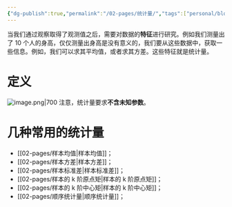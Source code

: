 ```yaml
---
{"dg-publish":true,"permalink":"/02-pages/统计量/","tags":["personal/blog","概率论"]}
---
```


当我们通过观察取得了观测值之后，需要对数据的**特征**进行研究。例如我们测量出了 10 个人的身高，仅仅测量出身高是没有意义的，我们要从这些数据中，获取一些信息。例如，我们可以求其平均值，或者求其方差。这些特征就是统计量。
# 定义
![image.png|700](https://yelanyanyu-img-bed.oss-cn-hangzhou.aliyuncs.com/img/blog/2024/06/20240621154104.png)
注意，统计量要求**不含未知参数**。
# 几种常用的统计量
- [[02-pages/样本均值\|样本均值]]；
- [[02-pages/样本方差\|样本方差]]；
- [[02-pages/样本标准差\|样本标准差]]；
- [[02-pages/样本的 k 阶原点矩\|样本的 k 阶原点矩]]；
- [[02-pages/样本的 k 阶中心矩\|样本的 k 阶中心矩]]；
- [[02-pages/顺序统计量\|顺序统计量]]； 